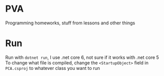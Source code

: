 # PVA
Programming homeworks, stuff from lessons and other things

# Run
Run with `dotnet run`, I use .net core 6, not sure if it works with .net core 5  
To change what file is compiled, change the `<StartupObject>` field in `PCA.csproj` to whatever class you want to run

